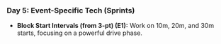 ### Day 5: Event-Specific Tech (Sprints)
- **Block Start Intervals (from 3-pt) (E1):** Work on 10m, 20m, and 30m starts, focusing on a powerful drive phase.
